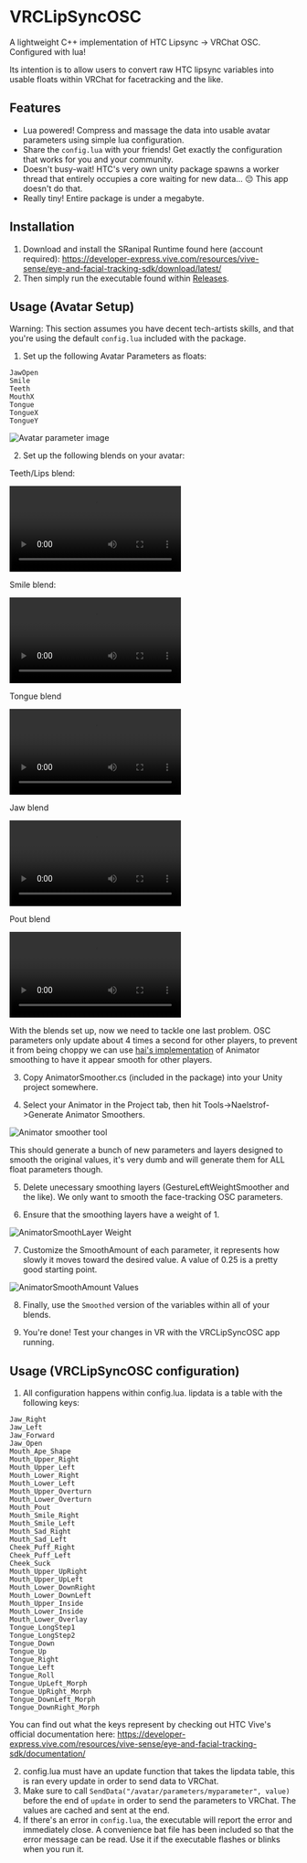 # VRCLipSyncOSC

A lightweight C++ implementation of HTC Lipsync -> VRChat OSC. Configured with lua!

Its intention is to allow users to convert raw HTC lipsync variables into usable floats within VRChat for facetracking and the like.

## Features

* Lua powered! Compress and massage the data into usable avatar parameters using simple lua configuration.
* Share the `config.lua` with your friends! Get exactly the configuration that works for you and your community.
* Doesn't busy-wait! HTC's very own unity package spawns a worker thread that entirely occupies a core waiting for new data... :pensive: This app doesn't do that.
* Really tiny! Entire package is under a megabyte.

## Installation

1. Download and install the SRanipal Runtime found here (account required): https://developer-express.vive.com/resources/vive-sense/eye-and-facial-tracking-sdk/download/latest/
2. Then simply run the executable found within [Releases](https://github.com/naelstrof/VRCLipSyncOSC/releases).

## Usage (Avatar Setup)

Warning: This section assumes you have decent tech-artists skills, and that you're using the default `config.lua` included with the package.

1. Set up the following Avatar Parameters as floats:

```
JawOpen
Smile
Teeth
MouthX
Tongue
TongueX
TongueY
```
![Avatar parameter image](AvatarParameters.png)

2. Set up the following blends on your avatar:

Teeth/Lips blend:

![Lips blend](LipsBlend.webm)

Smile blend:

![Smile blend](SmileBlend.webm)

Tongue blend

![Tongue blend](TongueBlend.webm)

Jaw blend

![Jaw blend](JawBlend.webm)

Pout blend

![Pout blend](PoutBlend.webm)


With the blends set up, now we need to tackle one last problem. OSC parameters only update about 4 times a second for other players, to prevent it from being choppy we can use [hai's implementation](https://hai-vr.notion.site/Avatars-3-0-Animated-Animator-Parameters-and-Smoothing-f128c71dd3184c2bb61a4cff8296ada5#aeb2d0d54edf41e1a846818657dfc1b7) of Animator smoothing to have it appear smooth for other players.

3. Copy AnimatorSmoother.cs (included in the package) into your Unity project somewhere.

4. Select your Animator in the Project tab, then hit Tools->Naelstrof->Generate Animator Smoothers.

![Animator smoother tool](AnimatorSmootherTool.png)

This should generate a bunch of new parameters and layers designed to smooth the original values, it's very dumb and will generate them for ALL float parameters though.

5. Delete unecessary smoothing layers (GestureLeftWeightSmoother and the like). We only want to smooth the face-tracking OSC parameters.

6. Ensure that the smoothing layers have a weight of 1.

![AnimatorSmoothLayer Weight](AnimatorSmoothLayerWeight.png)

7. Customize the SmoothAmount of each parameter, it represents how slowly it moves toward the desired value. A value of 0.25 is a pretty good starting point.

![AnimatorSmoothAmount Values](AnimatorSmoothAmountValues.png)

8. Finally, use the `Smoothed` version of the variables within all of your blends.

9. You're done! Test your changes in VR with the VRCLipSyncOSC app running.

## Usage (VRCLipSyncOSC configuration)

1. All configuration happens within config.lua. lipdata is a table with the following keys:
```
Jaw_Right
Jaw_Left
Jaw_Forward
Jaw_Open
Mouth_Ape_Shape
Mouth_Upper_Right
Mouth_Upper_Left
Mouth_Lower_Right
Mouth_Lower_Left
Mouth_Upper_Overturn
Mouth_Lower_Overturn
Mouth_Pout
Mouth_Smile_Right
Mouth_Smile_Left
Mouth_Sad_Right
Mouth_Sad_Left
Cheek_Puff_Right
Cheek_Puff_Left
Cheek_Suck
Mouth_Upper_UpRight
Mouth_Upper_UpLeft
Mouth_Lower_DownRight
Mouth_Lower_DownLeft
Mouth_Upper_Inside
Mouth_Lower_Inside
Mouth_Lower_Overlay
Tongue_LongStep1
Tongue_LongStep2
Tongue_Down
Tongue_Up
Tongue_Right
Tongue_Left
Tongue_Roll
Tongue_UpLeft_Morph
Tongue_UpRight_Morph
Tongue_DownLeft_Morph
Tongue_DownRight_Morph
```
You can find out what the keys represent by checking out HTC Vive's official documentation here: https://developer-express.vive.com/resources/vive-sense/eye-and-facial-tracking-sdk/documentation/

2. config.lua must have an update function that takes the lipdata table, this is ran every update in order to send data to VRChat.
3. Make sure to call `SendData("/avatar/parameters/myparameter", value)` before the end of `update` in order to send the parameters to VRChat. The values are cached and sent at the end.
4. If there's an error in `config.lua`, the executable will report the error and immediately close. A convenience bat file has been included so that the error message can be read. Use it if the executable flashes or blinks when you run it.